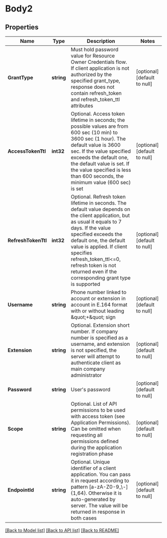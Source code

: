 # Body2

## Properties
Name | Type | Description | Notes
------------ | ------------- | ------------- | -------------
**GrantType** | **string** | Must hold password value for Resource Owner Credentials flow. If client application is not authorized by the specified grant_type, response does not contain refresh_token and refresh_token_ttl attributes | [optional] [default to null]
**AccessTokenTtl** | **int32** | Optional. Access token lifetime in seconds; the possible values are from 600 sec (10 min) to 3600 sec (1 hour). The default value is 3600 sec. If the value specified exceeds the default one, the default value is set. If the value specified is less than 600 seconds, the minimum value (600 sec) is set | [optional] [default to null]
**RefreshTokenTtl** | **int32** | Optional. Refresh token lifetime in seconds. The default value depends on the client application, but as usual it equals to 7 days. If the value specified exceeds the default one, the default value is applied. If client specifies refresh_token_ttl&lt;&#x3D;0, refresh token is not returned even if the corresponding grant type is supported | [optional] [default to null]
**Username** | **string** | Phone number linked to account or extension in account in E.164 format with or without leading \&quot;+\&quot; sign | [optional] [default to null]
**Extension** | **string** | Optional. Extension short number. If company number is specified as a username, and extension is not specified, the server will attempt to authenticate client as main company administrator | [optional] [default to null]
**Password** | **string** | User&#39;s password | [optional] [default to null]
**Scope** | **string** | Optional. List of API permissions to be used with access token (see Application Permissions). Can be omitted when requesting all permissions defined during the application registration phase | [optional] [default to null]
**EndpointId** | **string** | Optional. Unique identifier of a client application. You can pass it in request according to pattern [a-zA-Z0-9_\\-]{1,64}. Otherwise it is auto-generated by server. The value will be returned in response in both cases | [optional] [default to null]

[[Back to Model list]](../README.md#documentation-for-models) [[Back to API list]](../README.md#documentation-for-api-endpoints) [[Back to README]](../README.md)


